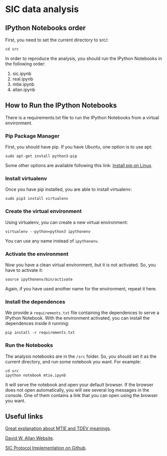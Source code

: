 # SIC data analysis

## IPython Notebooks order

First, you need to set the current directory to src/:
```
cd src
```

In order to reproduce the analysis, you should run the IPython Notebooks in the following order:
  1. sic.ipynb
  2. real.ipynb
  3. mtie.ipynb
  4. allan.ipynb

## How to Run the IPython Notebooks

There is a requirements.txt file to run the IPython Notebooks from a virtual environment.

### Pip Package Manager
First, you should have pip. If you have Ubuntu, one option is to use apt:

```
sudo apt-get install python3-pip
```

Some other options are available following this link:
[Install pip on Linux](https://packaging.python.org/guides/installing-using-linux-tools/).

### Install virtualenv
Once you have pip installed, you are able to install virtualenv:

```
sudo pip3 install virtualenv 
```

### Create the virtual environment
Using virtualenv, you can create a new virtual environment:

```
virtualenv --python=python3 ipythonenv
```

You can use any name instead of ```ipythonenv```.


### Activate the environment
Now you have a clean virtual environment, but it is not activated. So, you have to activate it:

```
source ipythonenv/bin/activate
```

Again, if you have used another name for the environment, repeat it here.


### Install the dependences
We provide a ```requirements.txt``` file containing the dependences to serve a IPython Notebook. With the environment activated, you can install the dependences inside it running:

```
pip install -r requirements.txt
```

### Run the Notebooks
The analysis notebooks are in the ```/src``` folder. So, you should set it as the current directory, and run some notebook you want. For example:

```
cd src
ipython notebook mtie.ipynb
```

It will serve the notebook and open your default browser.
If the browser does not open automatically, you will see several log messages in the console. One of them contains a link that you can open using the browser you want.

## Useful links
[Great explanation about MTIE and TDEV meanings](http://users.rcn.com/wpacino/jitwtutr/jitwtutr.htm).

[David W. Allan Website](http://www.allanstime.com/).

[SIC Protocol Implementation on Github](https://github.com/CoNexDat/SIC).

